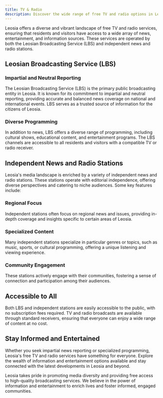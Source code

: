 ```yaml
---
title: TV & Radio
description: Discover the wide range of free TV and radio options in Leosia, including the Leosian Broadcasting Service and independent stations.
---
```


Leosia offers a diverse and vibrant landscape of free TV and radio services, ensuring that residents and visitors have access to a wide array of news, entertainment, and information sources. These services are operated by both the Leosian Broadcasting Service (LBS) and independent news and radio stations.

## Leosian Broadcasting Service (LBS)

### Impartial and Neutral Reporting
The Leosian Broadcasting Service (LBS) is the primary public broadcasting entity in Leosia. It is known for its commitment to impartial and neutral reporting, providing accurate and balanced news coverage on national and international events. LBS serves as a trusted source of information for the citizens of Leosia.

### Diverse Programming
In addition to news, LBS offers a diverse range of programming, including cultural shows, educational content, and entertainment programs. The LBS channels are accessible to all residents and visitors with a compatible TV or radio receiver.

## Independent News and Radio Stations

Leosia's media landscape is enriched by a variety of independent news and radio stations. These stations operate with editorial independence, offering diverse perspectives and catering to niche audiences. Some key features include:

### Regional Focus
Independent stations often focus on regional news and issues, providing in-depth coverage and insights specific to certain areas of Leosia.

### Specialized Content
Many independent stations specialize in particular genres or topics, such as music, sports, or cultural programming, offering a unique listening and viewing experience.

### Community Engagement
These stations actively engage with their communities, fostering a sense of connection and participation among their audiences.

## Accessible to All

Both LBS and independent stations are easily accessible to the public, with no subscription fees required. TV and radio broadcasts are available through standard receivers, ensuring that everyone can enjoy a wide range of content at no cost.

## Stay Informed and Entertained

Whether you seek impartial news reporting or specialized programming, Leosia's free TV and radio services have something for everyone. Explore the wealth of information and entertainment options available and stay connected with the latest developments in Leosia and beyond.

Leosia takes pride in promoting media diversity and providing free access to high-quality broadcasting services. We believe in the power of information and entertainment to enrich lives and foster informed, engaged communities.
